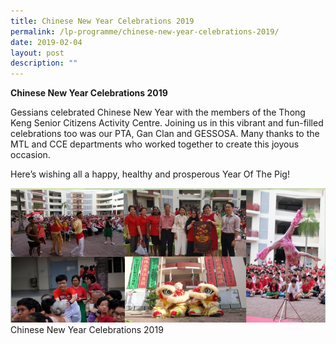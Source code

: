 ```yaml
---
title: Chinese New Year Celebrations 2019
permalink: /lp-programme/chinese-new-year-celebrations-2019/
date: 2019-02-04
layout: post
description: ""
---
```


**Chinese New Year Celebrations 2019**

Gessians celebrated Chinese New Year with the members of the Thong Keng Senior Citizens Activity Centre. Joining us in this vibrant and fun-filled celebrations too was our PTA, Gan Clan and GESSOSA. Many thanks to the MTL and CCE departments who worked together to create this joyous occasion.

Here’s wishing all a happy, healthy and prosperous Year Of The Pig!

![Chinese New Year Celebrations 2019](/images/Chinese-New-Year-Celebrations-2019.jpeg) Chinese New Year Celebrations 2019

